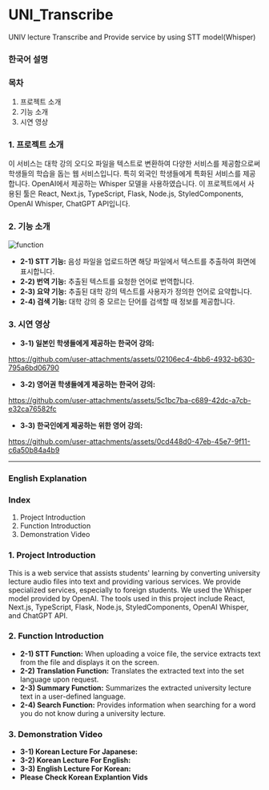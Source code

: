 # UNI_Transcribe
UNIV lecture Transcribe and Provide service by using STT model(Whisper)

### 한국어 설명

### 목차
1. 프로젝트 소개
2. 기능 소개
3. 시연 영상

### 1. 프로젝트 소개
이 서비스는 대학 강의 오디오 파일을 텍스트로 변환하여 다양한 서비스를 제공함으로써 학생들의 학습을 돕는 웹 서비스입니다. 
특히 외국인 학생들에게 특화된 서비스를 제공합니다. 
OpenAI에서 제공하는 Whisper 모델을 사용하였습니다. 
이 프로젝트에서 사용된 툴은 React, Next.js, TypeScript, Flask, Node.js, StyledComponents, OpenAI Whisper, ChatGPT API입니다.

### 2. 기능 소개
![function](https://github.com/user-attachments/assets/60e2d8f7-b110-4fec-815b-6cc0c5b9c8ed)

- **2-1) STT 기능:** 음성 파일을 업로드하면 해당 파일에서 텍스트를 추출하여 화면에 표시합니다.
- **2-2) 번역 기능:** 추출된 텍스트를 요청한 언어로 번역합니다.
- **2-3) 요약 기능:** 추출된 대학 강의 텍스트를 사용자가 정의한 언어로 요약합니다.
- **2-4) 검색 기능:** 대학 강의 중 모르는 단어를 검색할 때 정보를 제공합니다.

### 3. 시연 영상
- **3-1) 일본인 학생들에게 제공하는 한국어 강의:** 


https://github.com/user-attachments/assets/02106ec4-4bb6-4932-b630-795a6bd06790


- **3-2) 영어권 학생들에게 제공하는 한국어 강의:**


https://github.com/user-attachments/assets/5c1bc7ba-c689-42dc-a7cb-e32ca76582fc


- **3-3) 한국인에게 제공하는 위한 영어 강의:**
  


https://github.com/user-attachments/assets/0cd448d0-47eb-45e7-9f11-c6a50b84a4b9


----

### English Explanation

### Index
1. Project Introduction
2. Function Introduction
3. Demonstration Video

### 1. Project Introduction
This is a web service that assists students' learning by converting university lecture audio files into text and providing various services. We provide specialized services, especially to foreign students. We used the Whisper model provided by OpenAI. The tools used in this project include React, Next.js, TypeScript, Flask, Node.js, StyledComponents, OpenAI Whisper, and ChatGPT API.

### 2. Function Introduction

- **2-1) STT Function:** When uploading a voice file, the service extracts text from the file and displays it on the screen.
- **2-2) Translation Function:** Translates the extracted text into the set language upon request.
- **2-3) Summary Function:** Summarizes the extracted university lecture text in a user-defined language.
- **2-4) Search Function:** Provides information when searching for a word you do not know during a university lecture.

### 3. Demonstration Video
- **3-1) Korean Lecture For Japanese:** 
- **3-2) Korean Lecture For English:** 
- **3-3) English Lecture For Korean:**
- **Please Check Korean Explantion Vids**




